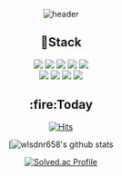 <div align="center">

![header](https://capsule-render.vercel.app/api?type=waving&color=auto&height=300&section=header&text=Wook's&nbsp;Code&fontSize=90)
  
  <h2>🔭Stack</h2>
  
  <img src="https://img.shields.io/badge/Java-007396?style=flat-square&logo=Java&logoColor=white"/>
  <img src="https://img.shields.io/badge/Spring Boot-6DB33F?style=flat-square&logo=Spring Boot&logoColor=white"/>
  <img src="https://img.shields.io/badge/MariaDB-003545?style=flat-square&logo=MariaDB&logoColor=white"/>
  <img src="https://img.shields.io/badge/MySQL-4479A1?style=flat-square&logo=MySQL&logoColor=white"/>
  <img src="https://img.shields.io/badge/Redis-DC382D?style=flat-square&logo=Redis&logoColor=white"/>
  <br/>
  <img src="https://img.shields.io/badge/HTML5-E34F26?style=flat-square&logo=HTML5&logoColor=white"/>
  <img src="https://img.shields.io/badge/JavaScript-F7DF1E?style=flat-square&logo=JavaScript&logoColor=white"/>
  <img src="https://img.shields.io/badge/Jquery-0769AD?style=flat-square&logo=Jquery&logoColor=white"/>
  <img src="https://img.shields.io/badge/CSS-1572B6?style=flat-square&logo=CSS&logoColor=white"/>

  <h2>:fire:Today</h2> 
  
[![Hits](https://hits.seeyoufarm.com/api/count/incr/badge.svg?url=https%3A%2F%2Fgithub.com%2Fwlsdnr658%2Fwlsdnr658&count_bg=%23637BE5&title_bg=%23555555&icon=&icon_color=%23E7E7E7&title=hits&edge_flat=false)](https://github.com/wlsdnr658)

[![wlsdnr658's github stats](https://github-readme-stats.vercel.app/api?username=wlsdnr658&show_icons=true)
  
[![Solved.ac Profile](http://mazassumnida.wtf/api/v2/generate_badge?boj=wlsdnr568)](https://solved.ac/wlsdnr568/)
  
</div>

<!--
**wlsdnr658/wlsdnr658** is a ✨ _special_ ✨ repository because its `README.md` (this file) appears on your GitHub profile.

Here are some ideas to get you started:

- 🔭 I’m currently working on ...
- 🌱 I’m currently learning ...
- 👯 I’m looking to collaborate on ...
- 🤔 I’m looking for help with ...
- 💬 Ask me about ...
- 📫 How to reach me: ...
- 😄 Pronouns: ...
- ⚡ Fun fact: ...
-->
 
